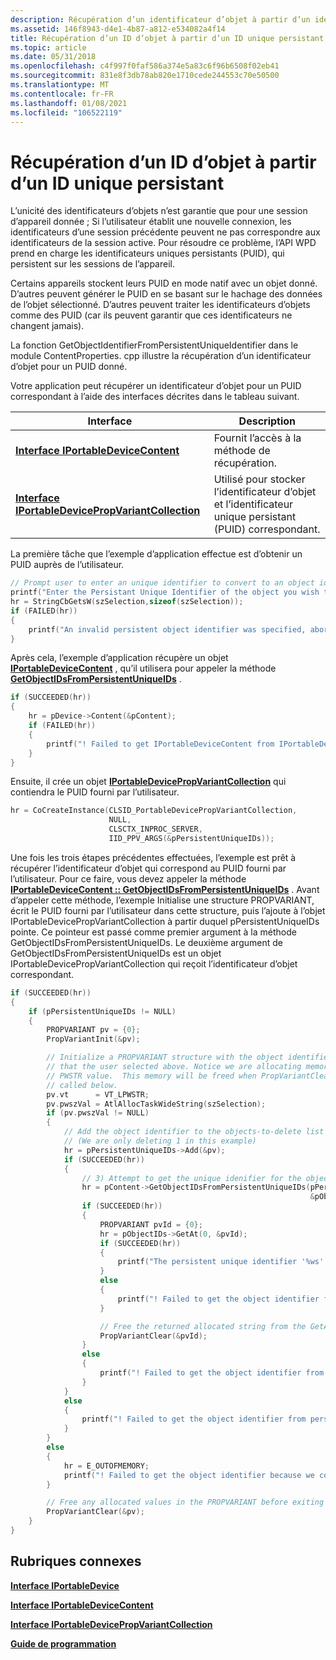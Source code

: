```yaml
---
description: Récupération d’un identificateur d’objet à partir d’un identificateur unique persistant
ms.assetid: 146f8943-d4e1-4b87-a812-e534082a4f14
title: Récupération d’un ID d’objet à partir d’un ID unique persistant
ms.topic: article
ms.date: 05/31/2018
ms.openlocfilehash: c4f997f0faf586a374e5a83c6f96b6508f02eb41
ms.sourcegitcommit: 831e8f3db78ab820e1710cede244553c70e50500
ms.translationtype: MT
ms.contentlocale: fr-FR
ms.lasthandoff: 01/08/2021
ms.locfileid: "106522119"
---
```

# <a name="retrieving-an-object-id-from-a-persistent-unique-id"></a>Récupération d’un ID d’objet à partir d’un ID unique persistant

L’unicité des identificateurs d’objets n’est garantie que pour une session d’appareil donnée ; Si l’utilisateur établit une nouvelle connexion, les identificateurs d’une session précédente peuvent ne pas correspondre aux identificateurs de la session active. Pour résoudre ce problème, l’API WPD prend en charge les identificateurs uniques persistants (PUID), qui persistent sur les sessions de l’appareil.

Certains appareils stockent leurs PUID en mode natif avec un objet donné. D’autres peuvent générer le PUID en se basant sur le hachage des données de l’objet sélectionné. D’autres peuvent traiter les identificateurs d’objets comme des PUID (car ils peuvent garantir que ces identificateurs ne changent jamais).

La fonction GetObjectIdentifierFromPersistentUniqueIdentifier dans le module ContentProperties. cpp illustre la récupération d’un identificateur d’objet pour un PUID donné.

Votre application peut récupérer un identificateur d’objet pour un PUID correspondant à l’aide des interfaces décrites dans le tableau suivant.



| Interface                                                                                      | Description                                                                                         |
|------------------------------------------------------------------------------------------------|-----------------------------------------------------------------------------------------------------|
| [**Interface IPortableDeviceContent**](/windows/desktop/api/portabledeviceapi/nn-portabledeviceapi-iportabledevicecontent)                             | Fournit l’accès à la méthode de récupération.                                                            |
| [**Interface IPortableDevicePropVariantCollection**](iportabledevicepropvariantcollection.md) | Utilisé pour stocker l’identificateur d’objet et l’identificateur unique persistant (PUID) correspondant. |



 

La première tâche que l’exemple d’application effectue est d’obtenir un PUID auprès de l’utilisateur.


```C++
// Prompt user to enter an unique identifier to convert to an object idenifier.
printf("Enter the Persistant Unique Identifier of the object you wish to convert into an object identifier.\n>");
hr = StringCbGetsW(szSelection,sizeof(szSelection));
if (FAILED(hr))
{
    printf("An invalid persistent object identifier was specified, aborting the query operation\n");
}
```



Après cela, l’exemple d’application récupère un objet [**IPortableDeviceContent**](/windows/desktop/api/portabledeviceapi/nn-portabledeviceapi-iportabledevicecontent) , qu’il utilisera pour appeler la méthode [**GetObjectIDsFromPersistentUniqueIDs**](/windows/desktop/api/PortableDeviceApi/nf-portabledeviceapi-iportabledevicecontent-getobjectidsfrompersistentuniqueids) .


```C++
if (SUCCEEDED(hr))
{
    hr = pDevice->Content(&pContent);
    if (FAILED(hr))
    {
        printf("! Failed to get IPortableDeviceContent from IPortableDevice, hr = 0x%lx\n",hr);
    }
}
```



Ensuite, il crée un objet [**IPortableDevicePropVariantCollection**](iportabledevicepropvariantcollection.md) qui contiendra le PUID fourni par l’utilisateur.


```C++
hr = CoCreateInstance(CLSID_PortableDevicePropVariantCollection,
                      NULL,
                      CLSCTX_INPROC_SERVER,
                      IID_PPV_ARGS(&pPersistentUniqueIDs));
```



Une fois les trois étapes précédentes effectuées, l’exemple est prêt à récupérer l’identificateur d’objet qui correspond au PUID fourni par l’utilisateur. Pour ce faire, vous devez appeler la méthode [**IPortableDeviceContent :: GetObjectIDsFromPersistentUniqueIDs**](/windows/desktop/api/PortableDeviceApi/nf-portabledeviceapi-iportabledevicecontent-getobjectidsfrompersistentuniqueids) . Avant d’appeler cette méthode, l’exemple Initialise une structure PROPVARIANT, écrit le PUID fourni par l’utilisateur dans cette structure, puis l’ajoute à l’objet IPortableDevicePropVariantCollection à partir duquel pPersistentUniqueIDs pointe. Ce pointeur est passé comme premier argument à la méthode GetObjectIDsFromPersistentUniqueIDs. Le deuxième argument de GetObjectIDsFromPersistentUniqueIDs est un objet IPortableDevicePropVariantCollection qui reçoit l’identificateur d’objet correspondant.


```C++
if (SUCCEEDED(hr))
{
    if (pPersistentUniqueIDs != NULL)
    {
        PROPVARIANT pv = {0};
        PropVariantInit(&pv);

        // Initialize a PROPVARIANT structure with the object identifier string
        // that the user selected above. Notice we are allocating memory for the
        // PWSTR value.  This memory will be freed when PropVariantClear() is
        // called below.
        pv.vt      = VT_LPWSTR;
        pv.pwszVal = AtlAllocTaskWideString(szSelection);
        if (pv.pwszVal != NULL)
        {
            // Add the object identifier to the objects-to-delete list
            // (We are only deleting 1 in this example)
            hr = pPersistentUniqueIDs->Add(&pv);
            if (SUCCEEDED(hr))
            {
                // 3) Attempt to get the unique idenifier for the object from the device
                hr = pContent->GetObjectIDsFromPersistentUniqueIDs(pPersistentUniqueIDs,
                                                                   &pObjectIDs);
                if (SUCCEEDED(hr))
                {
                    PROPVARIANT pvId = {0};
                    hr = pObjectIDs->GetAt(0, &pvId);
                    if (SUCCEEDED(hr))
                    {
                        printf("The persistent unique identifier '%ws' relates to object identifier '%ws' on the device.\n", szSelection, pvId.pwszVal);
                    }
                    else
                    {
                        printf("! Failed to get the object identifier for '%ws' from the IPortableDevicePropVariantCollection, hr = 0x%lx\n",szSelection, hr);
                    }

                    // Free the returned allocated string from the GetAt() call
                    PropVariantClear(&pvId);
                }
                else
                {
                    printf("! Failed to get the object identifier from persistent object idenifier '%ws', hr = 0x%lx\n",szSelection, hr);
                }
            }
            else
            {
                printf("! Failed to get the object identifier from persistent object idenifier because we could no add the persistent object identifier string to the IPortableDevicePropVariantCollection, hr = 0x%lx\n",hr);
            }
        }
        else
        {
            hr = E_OUTOFMEMORY;
            printf("! Failed to get the object identifier because we could no allocate memory for the persistent object identifier string, hr = 0x%lx\n",hr);
        }

        // Free any allocated values in the PROPVARIANT before exiting
        PropVariantClear(&pv);
    }
}
```



## <a name="related-topics"></a>Rubriques connexes

<dl> <dt>

[**Interface IPortableDevice**](/windows/desktop/api/PortableDeviceApi/nn-portabledeviceapi-iportabledevice)
</dt> <dt>

[**Interface IPortableDeviceContent**](/windows/desktop/api/portabledeviceapi/nn-portabledeviceapi-iportabledevicecontent)
</dt> <dt>

[**Interface IPortableDevicePropVariantCollection**](iportabledevicepropvariantcollection.md)
</dt> <dt>

[**Guide de programmation**](programming-guide.md)
</dt> </dl>

 

 



